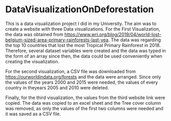 # DataVisualizationOnDeforestation
This is a data visualization project I did in my University. The aim was to create a website with three Data visualizations. 
For the First Visualization, the data was obtained from https://www.wri.org/blog/2019/04/world-lost-belgium-sized-area-primary-rainforests-last-yea. The data was regarding the top 10 countries that lost the most Tropical Primary Rainforest in 2018. Therefore, several dataset variables were created and the data was typed in the form of an array since then, the data could be used conveniently when creating the visualization.

For the second visualization, a CSV file was downloaded from https://ourworldindata.org/forests and the data were arranged.
Since only the values of the years 2000 and 2015 were needed, the values of every country in theyears 2005 and 2010 were deleted.

Finally, for the third visualization, the values from the third website link were copied. The data was copied to an excel sheet and the Tree cover column was removed, as only the values of the first two columns were needed and it was saved as a CSV file. 

